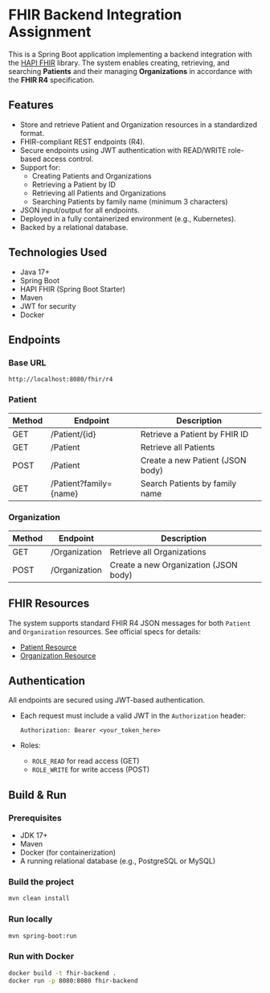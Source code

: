 # FHIR Backend Integration Assignment

This is a Spring Boot application implementing a backend integration with the [HAPI FHIR](https://hapifhir.io/hapi-fhir/docs/) library. The system enables creating, retrieving, and searching **Patients** and their managing **Organizations** in accordance with the **FHIR R4** specification.

## Features

- Store and retrieve Patient and Organization resources in a standardized format.
- FHIR-compliant REST endpoints (R4).
- Secure endpoints using JWT authentication with READ/WRITE role-based access control.
- Support for:
  - Creating Patients and Organizations
  - Retrieving a Patient by ID
  - Retrieving all Patients and Organizations
  - Searching Patients by family name (minimum 3 characters)
- JSON input/output for all endpoints.
- Deployed in a fully containerized environment (e.g., Kubernetes).
- Backed by a relational database.

## Technologies Used

- Java 17+
- Spring Boot
- HAPI FHIR (Spring Boot Starter)
- Maven
- JWT for security
- Docker

## Endpoints

### Base URL

```
http://localhost:8080/fhir/r4
```

### Patient

| Method | Endpoint                        | Description                          |
|--------|----------------------------------|--------------------------------------|
| GET    | /Patient/{id}                   | Retrieve a Patient by FHIR ID        |
| GET    | /Patient                        | Retrieve all Patients                |
| POST   | /Patient                        | Create a new Patient (JSON body)     |
| GET    | /Patient?family={name}          | Search Patients by family name       |

### Organization

| Method | Endpoint         | Description                          |
|--------|------------------|--------------------------------------|
| GET    | /Organization    | Retrieve all Organizations           |
| POST   | /Organization    | Create a new Organization (JSON body)|

## FHIR Resources

The system supports standard FHIR R4 JSON messages for both `Patient` and `Organization` resources. See official specs for details:

- [Patient Resource](https://hl7.org/fhir/R4/patient.html)
- [Organization Resource](https://hl7.org/fhir/R4/organization.html)

## Authentication

All endpoints are secured using JWT-based authentication.

- Each request must include a valid JWT in the `Authorization` header:
  
  ```
  Authorization: Bearer <your_token_here>
  ```

- Roles:
  - `ROLE_READ` for read access (GET)
  - `ROLE_WRITE` for write access (POST)

## Build & Run

### Prerequisites

- JDK 17+
- Maven
- Docker (for containerization)
- A running relational database (e.g., PostgreSQL or MySQL)

### Build the project

```bash
mvn clean install
```

### Run locally

```bash
mvn spring-boot:run
```

### Run with Docker

```bash
docker build -t fhir-backend .
docker run -p 8080:8080 fhir-backend
```
